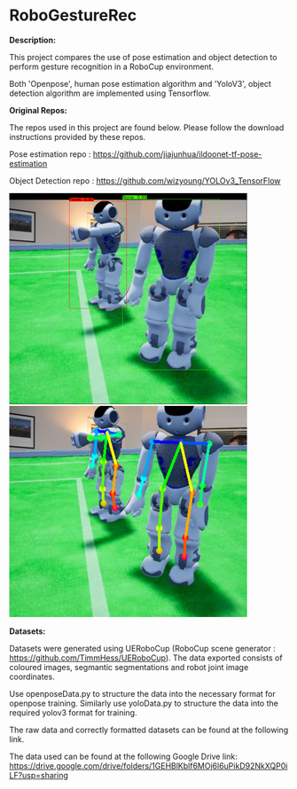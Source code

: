 # RoboGestureRec

**Description:**

This project compares the use of pose estimation and object detection to perform gesture recognition in a RoboCup environment.

Both 'Openpose', human pose estimation algorithm and 'YoloV3', object detection algorithm are implemented using Tensorflow.

**Original Repos:**

The repos used in this project are found below. Please follow the download instructions provided by these repos.

Pose estimation repo : https://github.com/jiajunhua/ildoonet-tf-pose-estimation

Object Detection repo : https://github.com/wizyoung/YOLOv3_TensorFlow


![alt text](https://github.com/cohogain/RoboGestureRec/blob/main/object_detection.png) ![alt text](https://github.com/cohogain/RoboGestureRec/blob/main/pose_estimation.png)





**Datasets:**

Datasets were generated using UERoboCup (RoboCup scene generator : https://github.com/TimmHess/UERoboCup).
The data exported consists of coloured images, segmantic segmentations and robot joint image coordinates.

Use openposeData.py to structure the data into the necessary format for openpose training.
Similarly use yoloData.py to structure the data into the required yolov3 format for training.

The raw data and correctly formatted datasets can be found at the following link.

The data used can be found at the following Google Drive link: 
https://drive.google.com/drive/folders/1GEHBlKblf6MOj6l6uPikD92NkXQP0iLF?usp=sharing




